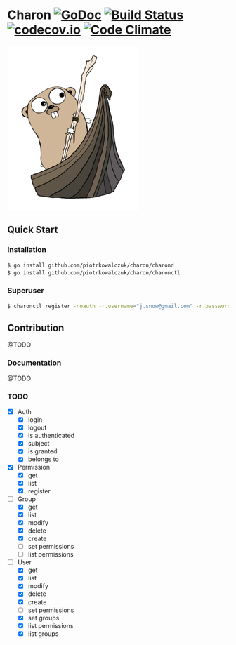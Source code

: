 Charon [![GoDoc](https://godoc.org/github.com/piotrkowalczuk/charon?status.svg)](http://godoc.org/github.com/piotrkowalczuk/charon)&nbsp;[![Build Status](https://travis-ci.org/piotrkowalczuk/charon.svg?branch=master)](https://travis-ci.org/piotrkowalczuk/charon)&nbsp;[![codecov.io](https://codecov.io/github/piotrkowalczuk/charon/coverage.svg?branch=master)](https://codecov.io/github/piotrkowalczuk/charon?branch=master)&nbsp;[![Code Climate](https://codeclimate.com/github/piotrkowalczuk/charon/badges/gpa.svg)](https://codeclimate.com/github/piotrkowalczuk/charon)
=============

<img src="/data/logo/charon.png?raw=true" width="300">

## Quick Start

### Installation

```bash
$ go install github.com/piotrkowalczuk/charon/charond
$ go install github.com/piotrkowalczuk/charon/charonctl
```

### Superuser

```bash
$ charonctl register -noauth -r.username="j.snow@gmail.com" -r.password=123 -r.firstname=John -r.lastname=Snow
```


## Contribution

@TODO

### Documentation

@TODO

### TODO
- [x] Auth
    - [x] login
    - [x] logout
    - [x] is authenticated
    - [x] subject
    - [x] is granted
    - [x] belongs to
- [x] Permission
	- [x] get
    - [x] list
    - [x] register
- [ ] Group
    - [x] get
    - [x] list
    - [x] modify
    - [x] delete
    - [x] create
    - [ ] set permissions
    - [ ] list permissions
- [ ] User
    - [x] get
    - [x] list
    - [x] modify
    - [x] delete
    - [x] create
    - [ ] set permissions
    - [x] set groups
    - [x] list permissions
    - [x] list groups
